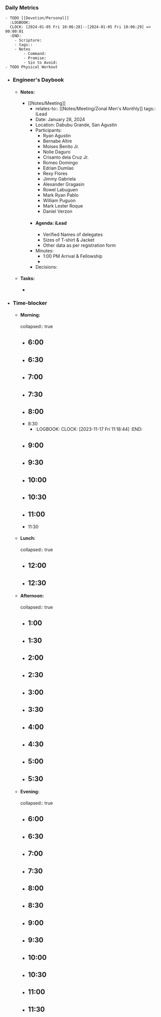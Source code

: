 ### Daily Metrics
	- TODO [[Devotion/Personal]]
	  :LOGBOOK:
	  CLOCK: [2024-01-05 Fri 10:06:28]--[2024-01-05 Fri 10:06:29] =>  00:00:01
	  :END:
		- Scripture:
		- tags::
		- Notes
			- Command:
			- Promise:
			- Sin to Avoid:
	- TODO Physical Workout
- ### Engineer's Daybook
	- #### Notes:
		- [[Notes/Meeting]]
			- relates-to:: [[Notes/Meeting/Zonal Men's Monthly]] 
			  tags:: iLead
			- Date: January 28, 2024
			- Location: Dabubu Grande, San Agustin
			- Participants:
				- Ryan Agustin
				- Bernabe Altre
				- Moises Benito Jr.
				- Nolie Daguro
				- Crisanto dela Cruz Jr.
				- Romeo Domingo
				- Edrian Dumlao
				- Rexy Flores
				- Jimmy Gabriela
				- Alexander Gragasin
				- Rowel Labuguen
				- Mark Ryan Pablo
				- William Puguon
				- Mark Lester Roque
				- Daniel Verzon
			- #### Agenda: iLead
				- Verified Names of delegates
				- Sizes of T-shirt & Jacket
				- Other data as per registration form
			- Minutes:
				- 1:00 PM Arrival & Fellowship
				-
			- Decisions:
	- #### Tasks:
		-
- ### Time-blocker
	- #### Morning:
	  collapsed:: true
		- 6:00
			-
		- 6:30
			-
		- 7:00
			-
		- 7:30
			-
		- 8:00
			-
		- 8:30
			- :LOGBOOK:
			  CLOCK: [2023-11-17 Fri 11:18:44]
			  :END:
		- 9:00
			-
		- 9:30
			-
		- 10:00
			-
		- 10:30
			-
		- 11:00
			-
		- 11:30
	- #### Lunch:
	  collapsed:: true
		- 12:00
			-
		- 12:30
			-
	- #### Afternoon:
	  collapsed:: true
		- 1:00
			-
		- 1:30
			-
		- 2:00
			-
		- 2:30
			-
		- 3:00
			-
		- 3:30
			-
		- 4:00
			-
		- 4:30
			-
		- 5:00
			-
		- 5:30
			-
	- #### Evening:
	  collapsed:: true
		- 6:00
			-
		- 6:30
			-
		- 7:00
			-
		- 7:30
			-
		- 8:00
			-
		- 8:30
			-
		- 9:00
			-
		- 9:30
			-
		- 10:00
			-
		- 10:30
			-
		- 11:00
			-
		- 11:30
			-